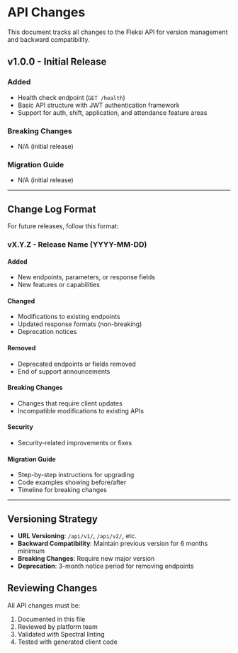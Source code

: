 # API Changes

This document tracks all changes to the Fleksi API for version management and backward compatibility.

## v1.0.0 - Initial Release

### Added
- Health check endpoint (`GET /health`)
- Basic API structure with JWT authentication framework
- Support for auth, shift, application, and attendance feature areas

### Breaking Changes
- N/A (initial release)

### Migration Guide
- N/A (initial release)

---

## Change Log Format

For future releases, follow this format:

### vX.Y.Z - Release Name (YYYY-MM-DD)

#### Added
- New endpoints, parameters, or response fields
- New features or capabilities

#### Changed  
- Modifications to existing endpoints
- Updated response formats (non-breaking)
- Deprecation notices

#### Removed
- Deprecated endpoints or fields removed
- End of support announcements

#### Breaking Changes
- Changes that require client updates
- Incompatible modifications to existing APIs

#### Security
- Security-related improvements or fixes

#### Migration Guide
- Step-by-step instructions for upgrading
- Code examples showing before/after
- Timeline for breaking changes

---

## Versioning Strategy

- **URL Versioning**: `/api/v1/`, `/api/v2/`, etc.
- **Backward Compatibility**: Maintain previous version for 6 months minimum
- **Breaking Changes**: Require new major version
- **Deprecation**: 3-month notice period for removing endpoints

## Reviewing Changes

All API changes must be:
1. Documented in this file
2. Reviewed by platform team
3. Validated with Spectral linting
4. Tested with generated client code